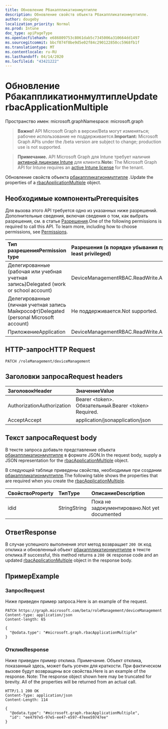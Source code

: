 ```yaml
---
title: Обновление Рбакаппликатионмултипле
description: Обновление свойств объекта Рбакаппликатионмултипле.
author: dougeby
localization_priority: Normal
ms.prod: Intune
doc_type: apiPageType
ms.openlocfilehash: e686809753c8061dab5c7345006a310664dd1497
ms.sourcegitcommit: bbcf074f0be9d5e02f84c290122850cc5968fb1f
ms.translationtype: MT
ms.contentlocale: ru-RU
ms.lasthandoff: 04/14/2020
ms.locfileid: "43421222"
---
```

# <a name="update-rbacapplicationmultiple"></a><span data-ttu-id="1ec09-103">Обновление Рбакаппликатионмултипле</span><span class="sxs-lookup"><span data-stu-id="1ec09-103">Update rbacApplicationMultiple</span></span>

<span data-ttu-id="1ec09-104">Пространство имен: microsoft.graph</span><span class="sxs-lookup"><span data-stu-id="1ec09-104">Namespace: microsoft.graph</span></span>

> <span data-ttu-id="1ec09-105">**Важно!** API Microsoft Graph в версии/Beta могут изменяться; рабочее использование не поддерживается.</span><span class="sxs-lookup"><span data-stu-id="1ec09-105">**Important:** Microsoft Graph APIs under the /beta version are subject to change; production use is not supported.</span></span>

> <span data-ttu-id="1ec09-106">**Примечание.** API Microsoft Graph для Intune требует наличия [активной лицензии Intune](https://go.microsoft.com/fwlink/?linkid=839381) для клиента.</span><span class="sxs-lookup"><span data-stu-id="1ec09-106">**Note:** The Microsoft Graph API for Intune requires an [active Intune license](https://go.microsoft.com/fwlink/?linkid=839381) for the tenant.</span></span>

<span data-ttu-id="1ec09-107">Обновление свойств объекта [рбакаппликатионмултипле](../resources/intune-rbac-rbacapplicationmultiple.md) .</span><span class="sxs-lookup"><span data-stu-id="1ec09-107">Update the properties of a [rbacApplicationMultiple](../resources/intune-rbac-rbacapplicationmultiple.md) object.</span></span>

## <a name="prerequisites"></a><span data-ttu-id="1ec09-108">Необходимые компоненты</span><span class="sxs-lookup"><span data-stu-id="1ec09-108">Prerequisites</span></span>
<span data-ttu-id="1ec09-p101">Для вызова этого API требуется одно из указанных ниже разрешений. Дополнительные сведения, включая сведения о том, как выбрать разрешения, см. в статье [Разрешения](/graph/permissions-reference).</span><span class="sxs-lookup"><span data-stu-id="1ec09-p101">One of the following permissions is required to call this API. To learn more, including how to choose permissions, see [Permissions](/graph/permissions-reference).</span></span>

|<span data-ttu-id="1ec09-111">Тип разрешения</span><span class="sxs-lookup"><span data-stu-id="1ec09-111">Permission type</span></span>|<span data-ttu-id="1ec09-112">Разрешения (в порядке убывания привилегий)</span><span class="sxs-lookup"><span data-stu-id="1ec09-112">Permissions (from most to least privileged)</span></span>|
|:---|:---|
|<span data-ttu-id="1ec09-113">Делегированные (рабочая или учебная учетная запись)</span><span class="sxs-lookup"><span data-stu-id="1ec09-113">Delegated (work or school account)</span></span>|<span data-ttu-id="1ec09-114">DeviceManagementRBAC.ReadWrite.All</span><span class="sxs-lookup"><span data-stu-id="1ec09-114">DeviceManagementRBAC.ReadWrite.All</span></span>|
|<span data-ttu-id="1ec09-115">Делегированные (личная учетная запись Майкрософт)</span><span class="sxs-lookup"><span data-stu-id="1ec09-115">Delegated (personal Microsoft account)</span></span>|<span data-ttu-id="1ec09-116">Не поддерживается.</span><span class="sxs-lookup"><span data-stu-id="1ec09-116">Not supported.</span></span>|
|<span data-ttu-id="1ec09-117">Приложение</span><span class="sxs-lookup"><span data-stu-id="1ec09-117">Application</span></span>|<span data-ttu-id="1ec09-118">DeviceManagementRBAC.ReadWrite.All</span><span class="sxs-lookup"><span data-stu-id="1ec09-118">DeviceManagementRBAC.ReadWrite.All</span></span>|

## <a name="http-request"></a><span data-ttu-id="1ec09-119">HTTP-запрос</span><span class="sxs-lookup"><span data-stu-id="1ec09-119">HTTP Request</span></span>
<!-- {
  "blockType": "ignored"
}
-->
``` http
PATCH /roleManagement/deviceManagement
```

## <a name="request-headers"></a><span data-ttu-id="1ec09-120">Заголовки запроса</span><span class="sxs-lookup"><span data-stu-id="1ec09-120">Request headers</span></span>
|<span data-ttu-id="1ec09-121">Заголовок</span><span class="sxs-lookup"><span data-stu-id="1ec09-121">Header</span></span>|<span data-ttu-id="1ec09-122">Значение</span><span class="sxs-lookup"><span data-stu-id="1ec09-122">Value</span></span>|
|:---|:---|
|<span data-ttu-id="1ec09-123">Authorization</span><span class="sxs-lookup"><span data-stu-id="1ec09-123">Authorization</span></span>|<span data-ttu-id="1ec09-124">Bearer &lt;token&gt;. Обязательный.</span><span class="sxs-lookup"><span data-stu-id="1ec09-124">Bearer &lt;token&gt; Required.</span></span>|
|<span data-ttu-id="1ec09-125">Accept</span><span class="sxs-lookup"><span data-stu-id="1ec09-125">Accept</span></span>|<span data-ttu-id="1ec09-126">application/json</span><span class="sxs-lookup"><span data-stu-id="1ec09-126">application/json</span></span>|

## <a name="request-body"></a><span data-ttu-id="1ec09-127">Текст запроса</span><span class="sxs-lookup"><span data-stu-id="1ec09-127">Request body</span></span>
<span data-ttu-id="1ec09-128">В тексте запроса добавьте представление объекта [рбакаппликатионмултипле](../resources/intune-rbac-rbacapplicationmultiple.md) в формате JSON.</span><span class="sxs-lookup"><span data-stu-id="1ec09-128">In the request body, supply a JSON representation for the [rbacApplicationMultiple](../resources/intune-rbac-rbacapplicationmultiple.md) object.</span></span>

<span data-ttu-id="1ec09-129">В следующей таблице приведены свойства, необходимые при создании [рбакаппликатионмултипле](../resources/intune-rbac-rbacapplicationmultiple.md).</span><span class="sxs-lookup"><span data-stu-id="1ec09-129">The following table shows the properties that are required when you create the [rbacApplicationMultiple](../resources/intune-rbac-rbacapplicationmultiple.md).</span></span>

|<span data-ttu-id="1ec09-130">Свойство</span><span class="sxs-lookup"><span data-stu-id="1ec09-130">Property</span></span>|<span data-ttu-id="1ec09-131">Тип</span><span class="sxs-lookup"><span data-stu-id="1ec09-131">Type</span></span>|<span data-ttu-id="1ec09-132">Описание</span><span class="sxs-lookup"><span data-stu-id="1ec09-132">Description</span></span>|
|:---|:---|:---|
|<span data-ttu-id="1ec09-133">id</span><span class="sxs-lookup"><span data-stu-id="1ec09-133">id</span></span>|<span data-ttu-id="1ec09-134">String</span><span class="sxs-lookup"><span data-stu-id="1ec09-134">String</span></span>|<span data-ttu-id="1ec09-135">Пока не задокументировано.</span><span class="sxs-lookup"><span data-stu-id="1ec09-135">Not yet documented</span></span>|



## <a name="response"></a><span data-ttu-id="1ec09-136">Ответ</span><span class="sxs-lookup"><span data-stu-id="1ec09-136">Response</span></span>
<span data-ttu-id="1ec09-137">В случае успешного выполнения этот метод возвращает `200 OK` код отклика и обновленный объект [рбакаппликатионмултипле](../resources/intune-rbac-rbacapplicationmultiple.md) в тексте отклика.</span><span class="sxs-lookup"><span data-stu-id="1ec09-137">If successful, this method returns a `200 OK` response code and an updated [rbacApplicationMultiple](../resources/intune-rbac-rbacapplicationmultiple.md) object in the response body.</span></span>

## <a name="example"></a><span data-ttu-id="1ec09-138">Пример</span><span class="sxs-lookup"><span data-stu-id="1ec09-138">Example</span></span>

### <a name="request"></a><span data-ttu-id="1ec09-139">Запрос</span><span class="sxs-lookup"><span data-stu-id="1ec09-139">Request</span></span>
<span data-ttu-id="1ec09-140">Ниже приведен пример запроса.</span><span class="sxs-lookup"><span data-stu-id="1ec09-140">Here is an example of the request.</span></span>
``` http
PATCH https://graph.microsoft.com/beta/roleManagement/deviceManagement
Content-type: application/json
Content-length: 65

{
  "@odata.type": "#microsoft.graph.rbacApplicationMultiple"
}
```

### <a name="response"></a><span data-ttu-id="1ec09-141">Отклик</span><span class="sxs-lookup"><span data-stu-id="1ec09-141">Response</span></span>
<span data-ttu-id="1ec09-p102">Ниже приведен пример отклика. Примечание. Объект отклика, показанный здесь, может быть усечен для краткости. При фактическом вызове будут возвращены все свойства.</span><span class="sxs-lookup"><span data-stu-id="1ec09-p102">Here is an example of the response. Note: The response object shown here may be truncated for brevity. All of the properties will be returned from an actual call.</span></span>
``` http
HTTP/1.1 200 OK
Content-Type: application/json
Content-Length: 114

{
  "@odata.type": "#microsoft.graph.rbacApplicationMultiple",
  "id": "ee4797e5-97e5-ee47-e597-47eee59747ee"
}
```



